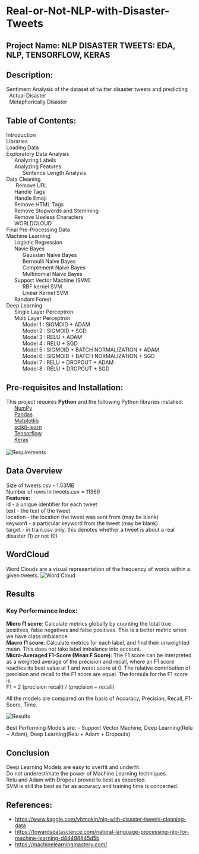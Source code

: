# Real-or-Not-NLP-with-Disaster-Tweets

## Project Name: NLP DISASTER TWEETS: EDA, NLP, TENSORFLOW, KERAS

## Description: 
Sentiment Analysis of the dataset of twitter disaster tweets and predicting<br>
&nbsp; Actual Disaster<br>
&nbsp; Metaphorically Disaster<br>

## Table of Contents:

Introduction<br>
Libraries<br>
Loading Data<br>
Exploratory Data Analysis<br>
 &nbsp; Analyzing Labels<br>
  &nbsp;Analyzing Features<br>
    &nbsp;&nbsp;Sentence Length Analysis<br>
Data Cleaning<br>
  &nbsp; Remove URL<br>
 &nbsp; Handle Tags<br>
 &nbsp; Handle Emoji<br>
&nbsp;  Remove HTML Tags<br>
&nbsp;  Remove Stopwords and Stemming<br>
&nbsp;  Remove Useless Characters<br>
&nbsp;  WORLDCLOUD<br>
Final Pre-Processing Data<br>
Machine Learning<br>
 &nbsp; Logistic Regression<br>
 &nbsp; Navie Bayes<br>
&nbsp;&nbsp;    Gaussian Naive Bayes<br>
 &nbsp;&nbsp;   Bernoulli Naive Bayes<br>
 &nbsp;&nbsp;   Complement Naive Bayes<br>
 &nbsp;&nbsp;   Multinomial Naive Bayes<br>
 &nbsp; Support Vector Machine (SVM)<br>
  &nbsp;&nbsp;  RBF kernel SVM<br>
 &nbsp;&nbsp;   Linear Kernel SVM<br>
 &nbsp; Random Forest<br>
Deep Learning<br>
&nbsp;  Single Layer Perceptron<br>
&nbsp;  Multi Layer Perceptron<br>
&nbsp;&nbsp;    Model 1 : SIGMOID + ADAM<br>
&nbsp;&nbsp;    Model 2 : SIGMOID + SGD<br>
&nbsp;&nbsp;    Model 3 : RELU + ADAM<br>
&nbsp;&nbsp;    Model 4 : RELU + SGD<br>
&nbsp;&nbsp;    Model 5 : SIGMOID + BATCH NORMALIZATION + ADAM<br>
&nbsp;&nbsp;    Model 6 : SIGMOID + BATCH NORMALIZATION + SGD<br>
&nbsp;&nbsp;    Model 7 : RELU + DROPOUT + ADAM<br>
&nbsp;&nbsp;    Model 8 : RELU + DROPOUT + SGD<br>


## Pre-requisites and Installation:
This project requires **Python** and the following Python libraries installed:<br>
&nbsp;&nbsp; [NumPy](http://www.numpy.org/)<br>
&nbsp;&nbsp; [Pandas](http://pandas.pydata.org/)<br>
&nbsp;&nbsp; [Matplotlib](http://matplotlib.org/)<br>
&nbsp;&nbsp; [scikit-learn](http://scikit-learn.org/stable/)<br>
&nbsp;&nbsp; [Tensorflow](https://www.tensorflow.org/)<br>
&nbsp;&nbsp; [Keras](https://keras.io/)<br><br>
![Requirements](https://user-images.githubusercontent.com/34357926/105755591-87d8af00-5f71-11eb-9bc1-865615ff5759.png)<br>

## Data Overview

Size of tweets.csv - 1.53MB<br>
Number of rows in tweets.csv = 11369<br>
**Features:**<br>
id - a unique identifier for each tweet<br>
text - the text of the tweet<br>
location - the location the tweet was sent from (may be blank)<br>
keyword - a particular keyword from the tweet (may be blank)<br>
target - in train.csv only, this denotes whether a tweet is about a real disaster (1) or not (0)<br>

## WordCloud

Word Clouds are a visual representation of the frequency of words within a given tweets.
![Word Cloud](https://user-images.githubusercontent.com/34357926/105754188-c7060080-5f6f-11eb-9122-71fc6319c040.PNG)

## Results

### Key Performance Index:

**Micro f1 score**: Calculate metrics globally by counting the total true positives, false negatives and false positives. This is a better metric when we have class imbalance.<br>
**Macro f1 score**: Calculate metrics for each label, and find their unweighted mean. This does not take label imbalance into account.<br>
**Micro-Averaged F1-Score (Mean F Score)**: The F1 score can be interpreted as a weighted average of the precision and recall, where an F1 score reaches its best value at 1 and worst score at 0. The relative contribution of precision and recall to the F1 score are equal. The formula for the F1 score is:<br>
F1 = 2 (precision recall) / (precision + recall)

All the models are compared on the basis of Accuracy, Precision, Recall, F1-Score, Time. <br>

![Results](https://user-images.githubusercontent.com/34357926/105753395-a2f5ef80-5f6e-11eb-8d3e-cfda9f9c630b.png)

Best Performing Models are: - Support Vector Machine, Deep Learning(Relu + Adam), Deep Learning(Relu + Adam + Dropouts)<br>


## Conclusion

Deep Learning Models are easy to overfit and underfit.<br>
Do not underestimate the power of Machine Learning techniques.<br>
Relu and Adam with Dropout proved to best as expected.<br>
SVM is still the best as far as accuracy and training time is concerned.


## References:

- https://www.kaggle.com/vbmokin/nlp-with-disaster-tweets-cleaning-data
- https://towardsdatascience.com/natural-language-processing-nlp-for-machine-learning-d44498845d5b
- https://machinelearningmastery.com/

